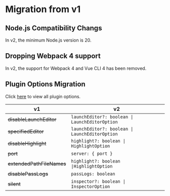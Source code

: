 # Migration from v1

## Node.js Compatibility Changs

In v2, the minimum Node.js version is 20.

## Dropping Webpack 4 support

In v2, the support for Webpack 4 and Vue CLI 4 has been removed.

## Plugin Options Migration

Click [here](/guide/configurations#plugin-options) to view all plugin options.

| v1                      | v2                                             |
| ----------------------- | ---------------------------------------------- |
| ~~disableLaunchEditor~~   | `launchEditor?: boolean \| LaunchEditorOption` |
| ~~specifiedEditor~~       | `launchEditor?: boolean \| LaunchEditorOption` |
| ~~disableHighlight~~      | `highlight?: boolean \| HighlightOption`       |
| ~~port~~                  | `server: { port }`                             |
| ~~extendedPathFileNames~~ | `highlight?: boolean \|HighlightOption`        |
| ~~disablePassLogs~~       | `passLogs: boolean`                            |
| ~~silent~~                | `inspector?: boolean \| InspectorOption`        |
